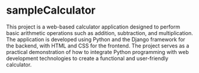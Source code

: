 # sampleCalculator
This project is a web-based calculator application designed to perform basic arithmetic operations such as addition, subtraction, and multiplication. The application is developed using Python and the Django framework for the backend, with HTML and CSS for the frontend.  The project serves as a practical demonstration of how to integrate Python programming with web development technologies to create a functional and user-friendly calculator.
